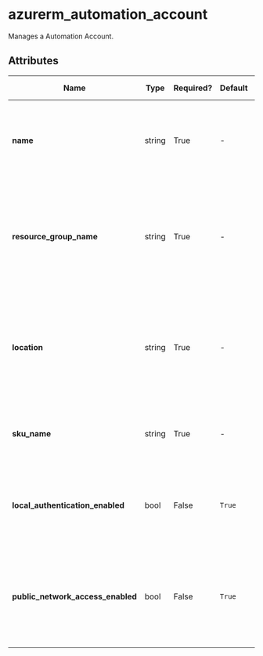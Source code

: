 # azurerm_automation_account

Manages a Automation Account.

## Attributes

| Name | Type | Required? | Default  | possible values | Description |
| ---- | ---- | --------- | -------- | ----------- | ----------- |
| **name** | string | True | -  |  -  | Specifies the name of the Automation Account. Changing this forces a new resource to be created. | 
| **resource_group_name** | string | True | -  |  -  | The name of the resource group in which the Automation Account is created. Changing this forces a new resource to be created. | 
| **location** | string | True | -  |  -  | Specifies the supported Azure location where the resource exists. Changing this forces a new resource to be created. | 
| **sku_name** | string | True | -  |  `Basic`, `Free`  | The SKU of the account. Possible values are `Basic` and `Free`. | 
| **local_authentication_enabled** | bool | False | `True`  |  -  | Whether requests using non-AAD authentication are blocked. Defaults to `true`. | 
| **public_network_access_enabled** | bool | False | `True`  |  -  | Whether public network access is allowed for the automation account. Defaults to `true`. | 

